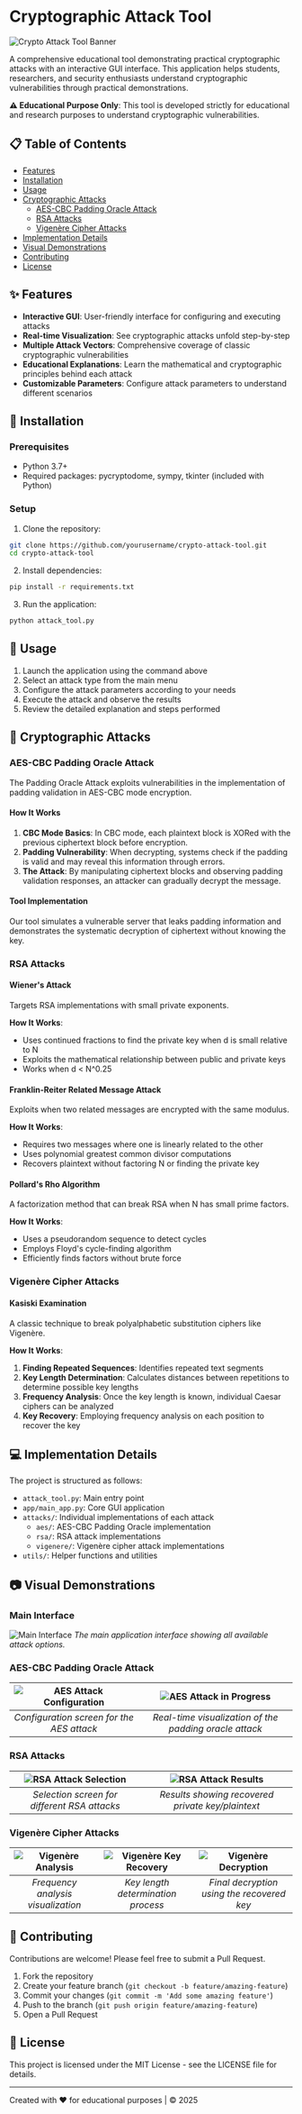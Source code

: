 # Cryptographic Attack Tool

![Crypto Attack Tool Banner](assets/banner.png)

A comprehensive educational tool demonstrating practical cryptographic attacks with an interactive GUI interface. This application helps students, researchers, and security enthusiasts understand cryptographic vulnerabilities through practical demonstrations.

**⚠️ Educational Purpose Only**: This tool is developed strictly for educational and research purposes to understand cryptographic vulnerabilities.

## 📋 Table of Contents

- [Features](#features)
- [Installation](#installation)
- [Usage](#usage)
- [Cryptographic Attacks](#cryptographic-attacks)
  - [AES-CBC Padding Oracle Attack](#aes-cbc-padding-oracle-attack)
  - [RSA Attacks](#rsa-attacks)
  - [Vigenère Cipher Attacks](#vigenère-cipher-attacks)
- [Implementation Details](#implementation-details)
- [Visual Demonstrations](#visual-demonstrations)
- [Contributing](#contributing)
- [License](#license)

## ✨ Features

- **Interactive GUI**: User-friendly interface for configuring and executing attacks
- **Real-time Visualization**: See cryptographic attacks unfold step-by-step
- **Multiple Attack Vectors**: Comprehensive coverage of classic cryptographic vulnerabilities
- **Educational Explanations**: Learn the mathematical and cryptographic principles behind each attack
- **Customizable Parameters**: Configure attack parameters to understand different scenarios

## 🔧 Installation

### Prerequisites

- Python 3.7+
- Required packages: pycryptodome, sympy, tkinter (included with Python)

### Setup

1. Clone the repository:
```bash
git clone https://github.com/yourusername/crypto-attack-tool.git
cd crypto-attack-tool
```

2. Install dependencies:
```bash
pip install -r requirements.txt
```

3. Run the application:
```bash
python attack_tool.py
```

## 🚀 Usage

1. Launch the application using the command above
2. Select an attack type from the main menu
3. Configure the attack parameters according to your needs
4. Execute the attack and observe the results
5. Review the detailed explanation and steps performed

## 🔐 Cryptographic Attacks

### AES-CBC Padding Oracle Attack

The Padding Oracle Attack exploits vulnerabilities in the implementation of padding validation in AES-CBC mode encryption.

#### How It Works

1. **CBC Mode Basics**: In CBC mode, each plaintext block is XORed with the previous ciphertext block before encryption.
2. **Padding Vulnerability**: When decrypting, systems check if the padding is valid and may reveal this information through errors.
3. **The Attack**: By manipulating ciphertext blocks and observing padding validation responses, an attacker can gradually decrypt the message.

#### Tool Implementation

Our tool simulates a vulnerable server that leaks padding information and demonstrates the systematic decryption of ciphertext without knowing the key.

### RSA Attacks

#### Wiener's Attack

Targets RSA implementations with small private exponents.

**How It Works**:
- Uses continued fractions to find the private key when d is small relative to N
- Exploits the mathematical relationship between public and private keys
- Works when d < N^0.25

#### Franklin-Reiter Related Message Attack

Exploits when two related messages are encrypted with the same modulus.

**How It Works**:
- Requires two messages where one is linearly related to the other
- Uses polynomial greatest common divisor computations
- Recovers plaintext without factoring N or finding the private key

#### Pollard's Rho Algorithm

A factorization method that can break RSA when N has small prime factors.

**How It Works**:
- Uses a pseudorandom sequence to detect cycles
- Employs Floyd's cycle-finding algorithm
- Efficiently finds factors without brute force

### Vigenère Cipher Attacks

#### Kasiski Examination

A classic technique to break polyalphabetic substitution ciphers like Vigenère.

**How It Works**:
1. **Finding Repeated Sequences**: Identifies repeated text segments
2. **Key Length Determination**: Calculates distances between repetitions to determine possible key lengths
3. **Frequency Analysis**: Once the key length is known, individual Caesar ciphers can be analyzed
4. **Key Recovery**: Employing frequency analysis on each position to recover the key

## 💻 Implementation Details

The project is structured as follows:

- `attack_tool.py`: Main entry point
- `app/main_app.py`: Core GUI application
- `attacks/`: Individual implementations of each attack
  - `aes/`: AES-CBC Padding Oracle implementation
  - `rsa/`: RSA attack implementations
  - `vigenere/`: Vigenère cipher attack implementations
- `utils/`: Helper functions and utilities

## 📷 Visual Demonstrations

### Main Interface

![Main Interface](assets/main_interface.png)
*The main application interface showing all available attack options.*

### AES-CBC Padding Oracle Attack

![AES Attack Configuration](assets/aes_config.png) | ![AES Attack in Progress](assets/aes_attack.png)
:-------------------------:|:-------------------------:
*Configuration screen for the AES attack* | *Real-time visualization of the padding oracle attack*

### RSA Attacks

![RSA Attack Selection](assets/rsa_selection.png) | ![RSA Attack Results](assets/rsa_results.png)
:-------------------------:|:-------------------------:
*Selection screen for different RSA attacks* | *Results showing recovered private key/plaintext*

### Vigenère Cipher Attacks

![Vigenère Analysis](assets/vigenere_analysis.png) | ![Vigenère Key Recovery](assets/vigenere_key.png) | ![Vigenère Decryption](assets/vigenere_decryption.png)
:-------------------------:|:-------------------------:|:-------------------------:
*Frequency analysis visualization* | *Key length determination process* | *Final decryption using the recovered key*

## 🤝 Contributing

Contributions are welcome! Please feel free to submit a Pull Request.

1. Fork the repository
2. Create your feature branch (`git checkout -b feature/amazing-feature`)
3. Commit your changes (`git commit -m 'Add some amazing feature'`)
4. Push to the branch (`git push origin feature/amazing-feature`)
5. Open a Pull Request

## 📝 License

This project is licensed under the MIT License - see the LICENSE file for details.

---

Created with ❤️ for educational purposes | © 2025
